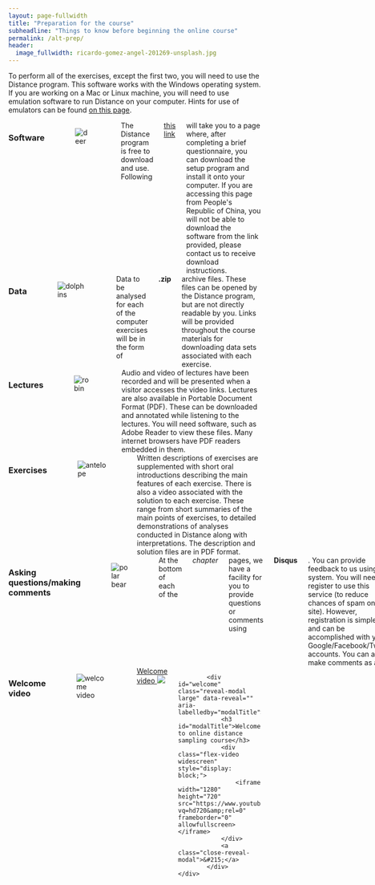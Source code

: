 ```yaml
---
layout: page-fullwidth
title: "Preparation for the course"
subheadline: "Things to know before beginning the online course"
permalink: /alt-prep/
header:
  image_fullwidth: ricardo-gomez-angel-201269-unsplash.jpg
---
```


To perform all of the exercises, except the first two, you will need to use the Distance program.  This software works with the Windows operating system.  If you are working on a Mac or Linux machine, you will need to use emulation software to run Distance on your computer.  Hints for use of emulators can be found [on this page](http://distancesampling.org/distanceextras.html).

<div class="row">
    <div class="small-6 columns">
        <h3>Software</h3>
        <figure>
            <img src="{{site.baseurl}}/images/deer-unsplash-smaller.jpg" alt="deer" />
        </figure>
		The Distance program is free to download and use.  Following <a href="http://distancesampling.org/Distance/index.html">this link</a> will take you to a page where, after completing a brief questionnaire, you can download the setup program and install it onto your computer.  If you are accessing this page from People's Republic of China, you will not be able to download the software from the link provided, please contact us to receive download instructions.		
    </div>
    <div class="small-6 columns">
        <h3>Data</h3>
        <figure>
            <img src="{{site.baseurl}}/images/dolphins-unsplash.jpg" alt="dolphins"  />
        </figure>
		Data to be analysed for each of the computer exercises will be in the form of <b>.zip</b> archive files.  These files can be opened by the Distance program, but are not directly readable by you.  Links will be provided throughout the course materials for downloading data sets associated with each exercise.
    </div>
</div>


<div class="row">
    <div class="small-6 columns">
        <h3>Lectures</h3>
        <figure>
            <img src="{{site.baseurl}}/images/robin-unsplash.jpg" alt="robin" />
        </figure>
		Audio and video of lectures have been recorded and will be presented when a visitor accesses the video links.  Lectures are also available in Portable Document Format (PDF).  These can be downloaded and annotated while listening to the lectures.  You will need software, such as Adobe Reader to view these files.  Many internet browsers have PDF readers embedded in them.
    </div>
    <div class="small-6 columns">
        <h3>Exercises</h3>
				<figure>
            <img src="{{site.baseurl}}/images/antelope-unsplash.jpg" alt="antelope"  />
        </figure>
		Written descriptions of exercises are supplemented with short oral introductions describing the main features of each exercise.  There is also a video associated with the solution to each exercise.  These range from short summaries of the main points of exercises, to detailed demonstrations of analyses conducted in Distance along with interpretations.  The description and solution files are in PDF format.
    </div>
</div>


<div class="row">
    <div class="small-6 columns">
        <h3>Asking questions/making comments</h3>
        <figure>
            <img src="{{site.baseurl}}/images/polar-bear-unsplash.jpg" alt="polar bear" />
        </figure>
		At the bottom of each of the <i>chapter</i> pages, we have a facility for you to provide questions or comments using <b>Disqus</b>.  You can provide feedback to us using this system.  You will need to register to use this service (to reduce chances of spam on the site).  However, registration is simple, and can be accomplished with your Google/Facebook/Twitter accounts.  You can also make comments as a <i>guest</i>, but we prefer that you register.  Give <i>Disqus</i> a try.
    </div>
    <div class="small-6 columns">
      <h3>Welcome video</h3>
			<figure>
            <img src="{{site.baseurl}}/images/road-sunrise-tube.png" alt="welcome video" />
      </figure>
			<a href="#" data-reveal-id="welcome">Welcome video <img src="{{site.baseurl}}/images/video32.png"></a>

			<div id="welcome" class="reveal-modal large" data-reveal="" aria-labelledby="modalTitle">
				<h3 id="modalTitle">Welcome to online distance sampling course</h3>
				<div class="flex-video widescreen" style="display: block;">
					<iframe width="1280" height="720" src="https://www.youtube.com/embed/RyBEgUzhGpk?vq=hd720&amp;rel=0" frameborder="0" allowfullscreen></iframe>
				</div>
				<a class="close-reveal-modal">&#215;</a>
			</div>
    </div>
</div>
